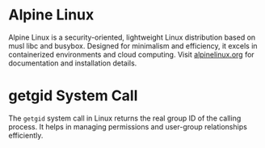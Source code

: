 # Alpine Linux
Alpine Linux is a security-oriented, lightweight Linux distribution based on musl libc and busybox. Designed for minimalism and efficiency, it excels in containerized environments and cloud computing. Visit [alpinelinux.org](https://www.alpinelinux.org) for documentation and installation details.
# getgid System Call
The `getgid` system call in Linux returns the real group ID of the calling process. It helps in managing permissions and user-group relationships efficiently. 

